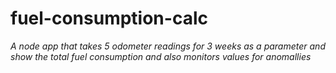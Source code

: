 # fuel-consumption-calc
*A node app that takes 5 odometer readings for 3 weeks as a parameter and show the total fuel consumption and also monitors values for anomallies*
